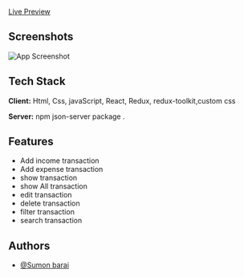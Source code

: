 [Live Preview](https://walletproject.netlify.app/)

## Screenshots

![App Screenshot](https://i.ibb.co/3RSDX55/wallet-project.png)

## Tech Stack

**Client:** Html, Css, javaScript, React, Redux, redux-toolkit,custom css

**Server:** npm json-server package .

## Features

- Add income transaction
- Add expense transaction
- show transaction
- show All transaction
- edit transaction
- delete transaction
- filter transaction
- search transaction

## Authors

- [@Sumon barai](https://www.linkedin.com/in/sumonbarai/)
